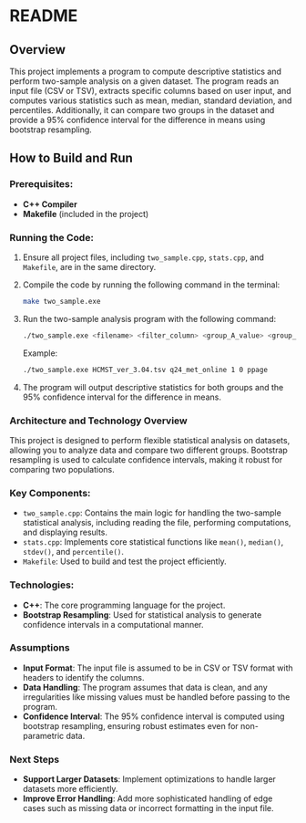 # README

## Overview
This project implements a program to compute descriptive statistics and perform two-sample analysis on a given dataset. The program reads an input file (CSV or TSV), extracts specific columns based on user input, and computes various statistics such as mean, median, standard deviation, and percentiles. Additionally, it can compare two groups in the dataset and provide a 95% confidence interval for the difference in means using bootstrap resampling.

## How to Build and Run

### Prerequisites:

- **C++ Compiler**
- **Makefile** (included in the project)

### Running the Code:

1. Ensure all project files, including `two_sample.cpp`, `stats.cpp`, and `Makefile`, are in the same directory.
2. Compile the code by running the following command in the terminal:
   ```bash
   make two_sample.exe
   ```

3. Run the two-sample analysis program with the following command:
   ```bash
   ./two_sample.exe <filename> <filter_column> <group_A_value> <group_B_value> <data_column>
   ```
   Example:
   ```bash
   ./two_sample.exe HCMST_ver_3.04.tsv q24_met_online 1 0 ppage
   ```

4. The program will output descriptive statistics for both groups and the 95% confidence interval for the difference in means.

### Architecture and Technology Overview
This project is designed to perform flexible statistical analysis on datasets, allowing you to analyze data and compare two different groups. Bootstrap resampling is used to calculate confidence intervals, making it robust for comparing two populations.

### Key Components:
- `two_sample.cpp`: Contains the main logic for handling the two-sample statistical analysis, including reading the file, performing computations, and displaying results.
- `stats.cpp`: Implements core statistical functions like `mean()`, `median()`, `stdev()`, and `percentile()`.
- `Makefile`: Used to build and test the project efficiently.

### Technologies:
- **C++**: The core programming language for the project.
- **Bootstrap Resampling**: Used for statistical analysis to generate confidence intervals in a computational manner.

### Assumptions 
- **Input Format**: The input file is assumed to be in CSV or TSV format with headers to identify the columns.
- **Data Handling**: The program assumes that data is clean, and any irregularities like missing values must be handled before passing to the program.
- **Confidence Interval**: The 95% confidence interval is computed using bootstrap resampling, ensuring robust estimates even for non-parametric data.

### Next Steps
- **Support Larger Datasets**: Implement optimizations to handle larger datasets more efficiently.
- **Improve Error Handling**: Add more sophisticated handling of edge cases such as missing data or incorrect formatting in the input file.

